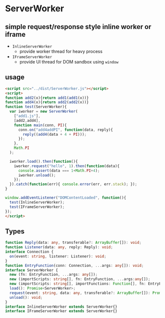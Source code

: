 
# ServerWorker
## simple request/response style inline worker or iframe

* `InlineServerWorker`
  - provide worker thread for heavy process
* `IFrameServerWorker`
  - provide UI thread for DOM sandbox using `window`


## usage

```html
<script src="../dist/ServerWorker.js"></script>
<script>
function add2(x){return add1(add1(x))}
function add4(x){return add2(add2(x))}
function test(ServerWorker){
  var iworker = new ServerWorker(
    ["add1.js"],
    [add2,add4],
    function main(conn, PI){
      conn.on("add4addPI", function(data, reply){
        reply((add4(data + 4 + PI)));
      });
    },
    Math.PI
  );

  iworker.load().then(function(){
    iworker.request("hello", 1).then(function(data){
      console.assert(data === 1+Math.PI+4);
      iworker.unload();
    });
  }).catch(function(err){ console.error(err, err.stack); });
}

window.addEventListener("DOMContentLoaded", function(){
  test(InlineServerWorker);
  test(IFrameServerWorker);
});
</script>
```


## Types
```typescript
function Reply(data: any, transferable?: ArrayBuffer[]): void;
function Listener(data: any, reply: Reply): void;
interface Connection {
  on(event: string, listener: Listener): void;
}
function EntryFunction(conn: Connection, ...args: any[]): void;
interface ServerWorker {
  new (fn: EntryFunction, ...args: any[]);
  new (importScripts: string[], fn: EntryFunction, ...args:any[]);
  new (importScripts: string[], importFunctions: Function[], fn: EntryFunction, ...args:any[]);
  load(): Promise<ServerWorker>;
  request(event: string, data: any, transferable?: ArrayBuffer[]): Promise<any>;
  unload(): void;
}
interface InlineServerWorker extends ServerWorker{}
interface IFrameServerWorker extends ServerWorker{}
```
